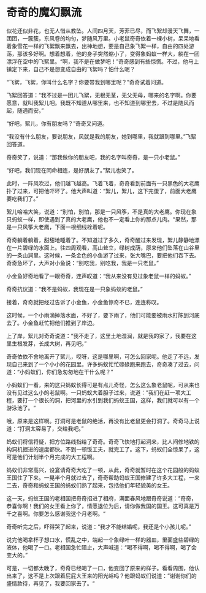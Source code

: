 # 奇奇的魔幻飘流

似花还似非花，也无人惜从教坠。人间四月天，芳菲已尽，而飞絮却漫天飞舞，一团团，一簇簇，东风卷的均匀，梦随风万里。小老鼠奇奇依着一棵小树，呆呆地看着象雪花一样的飞絮飘来飘去，出神地想，要是自己象飞絮一样，自由的四处游荡，那该多好啊。想着想着，他的身子突然缩小了，变得象蚂蚁一样大，躺在一团漂浮在空中的飞絮里。“啊，我不是在做梦吧！”奇奇感到有些惊慌。不过，他马上镇定下来，自己不是想变成自由的飞絮吗？怕什么呢？

“飞絮，飞絮，你叫什么名字？你要带我到哪里呢？”奇奇试着问道。

飞絮回答道：“我不过是一团儿飞絮，无根无茎，无父无母，哪来的名字啊。你要愿意，就叫我絮儿吧。我既不知道从哪里来，也不知道到哪里去，不过是随风而起，随遇而安。”

“好吧，絮儿，你有朋友吗？”奇奇又问道。

“我没有什么朋友，要说朋友，风就是我的朋友，她到哪里，我就跟到哪里。”飞絮回答道。

奇奇笑了，说道：“那我做你的朋友吧，我的名字叫奇奇，是一只小老鼠。”

“好吧，我们现在同命相连，是好朋友了。”絮儿也笑了。

此时，一阵风吹过，他们越飞越高。飞着飞着，奇奇看到前面有一只黑色的大老鹰扑了过来，可把他吓坏了。他大声叫道：“絮儿，絮儿，这下完蛋了，前面大老鹰要吃我们了。”

絮儿哈哈大笑，说道：“别怕，别怕，那是一只风筝，不是真的大老鹰。你现在象只蚂蚁一样，即使遇到了真的大老鹰，他也不一定看上你的那点儿肉。“果然，那是一只风筝大老鹰，下面一根细线栓着呢。

奇奇躺着躺着，甜甜地睡着了。不知道过了多久，奇奇醒过来发现，絮儿静静地漂在一片碧绿的水面上。往四周观看，高山耸立，绿树成荫，原来他们坠落在山谷里的一条山涧里。这时候，一条金色的小鱼游了过来，张大嘴巴，要把他们吞下去。奇奇急坏了，大声对小鱼说：“别吃我，别吃我，我是一只老鼠。”

小金鱼好奇地看了一眼奇奇，连声叹道：“我从来没有见过象老鼠一样的蚂蚁。”

奇奇抗议道：“我不是蚂蚁，我现在是一只象蚂蚁的老鼠。”

接着，奇奇就把经过告诉了小金鱼，小金鱼惊奇不已，连连称叹。

这时候，一个小雨滴掉落水面，不好了，要下雨了，他们可能要被雨水打陈到河底去了。小金鱼赶忙把他们推到了岸边。

上了岸，絮儿对奇奇说道：“我不走了，这里土地湿润，就是我的家了，我要在这里生根发芽，长成大树，再见吧。”

奇奇依依不舍地离开了絮儿，哎呀，这是哪里啊，可怎么回家呢。他走了不远，发现自己来到了一个小小的花园里。许多蚂蚁忙忙碌碌跑来跑去，奇奇凑了过去，问道：“小蚂蚁们，你们急匆匆地在干什么呢？”

小蚂蚁们一看，来的这只蚂蚁长得可是有点儿奇怪，怎么这么象老鼠呢，可从来也没有见过这么小的老鼠啊。一只蚂蚁大着胆子过来，说道：”我们在赶一项大工程，要打一个很长的洞，把河里的水引到我们蚂蚁王国，这样，我们就可以有一个游泳池了。“

哦，原来是这样啊。打洞可是老鼠的绝活，再没有比老鼠更会打洞了。奇奇马上说道：“打洞太容易了，交给我吧。”

蚂蚁们将信将疑，把方位路线指给了奇奇。奇奇飞快地打起洞来，比人间修地铁的构洞机掘进的速度都快。不到一顿饭工夫，就完工了。这下，蚂蚁们全惊呆了，这可是他们计划半个月完成的大工程啊。

蚂蚁们非常高兴，设宴请奇奇大吃了一顿，从此，奇奇就暂时在这个花园般的蚂蚁王国住了下来。一晃半个月就过去了，奇奇帮助蚂蚁王国修建了许多大工程，一来二去，奇奇和蚂蚁王国的蚂蚁们熟了起来，包括他们年轻貌美的女王。

这一天，蚂蚁王国的老相国把奇奇招进了相府，满面春风地跟奇奇说道：“奇奇，恭喜你啊！我们的女王看上你了，情愿退位为后，请你做我国的国王。这可真是万千之喜啊。你要怎么感谢我这个月老啊。“

奇奇听完之后，吓得哭了起来，说道：“我才不能结婚呢，我还是个小孩儿呢。”

说完他喝拿杯子想口水，慌乱之中，端起一个象绿叶一样的器皿，里面盛些碧绿的液体，他喝了一口。老相国急忙阻止，大声喊道：“喝不得啊，喝不得啊，喝了会变大的。”

可是，一切都太晚了，奇奇已经喝了一口，他变回了原来的样子。看看周围，他认出来了，这不是上次跟着屁屁大王来的阳光峪吗？他跟蚂蚁们说道：”谢谢你们的盛情款待，再见了，我要回家去了。“
